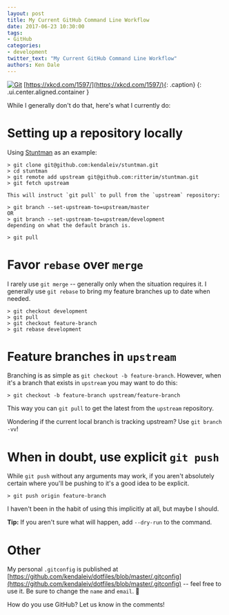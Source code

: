 ```yaml
---
layout: post
title: My Current GitHub Command Line Workflow
date: 2017-06-23 10:30:00
tags:
- GitHub
categories:
- development
twitter_text: "My Current GitHub Command Line Workflow"
authors: Ken Dale
---
```


[![Git](https://imgs.xkcd.com/comics/git.png)](https://xkcd.com/1597/)
[https://xkcd.com/1597/](https://xkcd.com/1597/){: .caption}
{: .ui.center.aligned.container }

While I generally don't do that, here's what I currently do:

# Setting up a repository locally

Using [Stuntman](https://github.com/ritterim/stuntman) as an example:

```
> git clone git@github.com:kendaleiv/stuntman.git
> cd stuntman
> git remote add upstream git@github.com:ritterim/stuntman.git
> git fetch upstream

This will instruct `git pull` to pull from the `upstream` repository:

> git branch --set-upstream-to=upstream/master
OR
> git branch --set-upstream-to=upstream/development
depending on what the default branch is.

> git pull
```

# Favor `rebase` over `merge`

I rarely use `git merge` -- generally only when the situation requires it. I generally use `git rebase` to bring my feature branches up to date when needed.

```
> git checkout development
> git pull
> git checkout feature-branch
> git rebase development
```

# Feature branches in `upstream`

Branching is as simple as `git checkout -b feature-branch`. However, when it's a branch that exists in `upstream` you may want to do this:

```
> git checkout -b feature-branch upstream/feature-branch
```

This way you can `git pull` to get the latest from the `upstream` repository.

Wondering if the current local branch is tracking upstream? Use `git branch -vv`!

# When in doubt, use explicit `git push`

While `git push` without any arguments may work, if you aren't absolutely certain where you'll be pushing to it's a good idea to be explicit.

```
> git push origin feature-branch
```

I haven't been in the habit of using this implicitly at all, but maybe I should.

**Tip:** If you aren't sure what will happen, add `--dry-run` to the command.

# Other

My personal `.gitconfig` is published at [https://github.com/kendaleiv/dotfiles/blob/master/.gitconfig](https://github.com/kendaleiv/dotfiles/blob/master/.gitconfig) -- feel free to use it. Be sure to change the `name` and `email`. 🙂

How do you use GitHub? Let us know in the comments!
